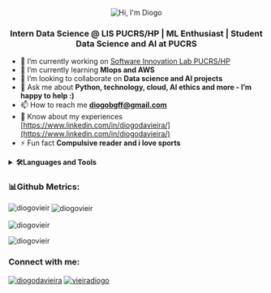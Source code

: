 <p align="center">
  <img src="https://media.giphy.com/media/v1.Y2lkPTc5MGI3NjExODkyOGE0NmEyYWVmOWRkZWVkNTFiZTViNDQxMDhkNDAyMjMzNDkzMSZjdD1n/uNialFFdYr7pl3FP9U/giphy-downsized-large.gif" width=900px alt="Hi, I'm Diogo">
</p>

<h3 align="center">Intern Data Science @ LIS PUCRS/HP | ML Enthusiast | Student Data Science and AI at PUCRS</h3>




- 🔭 I’m currently working on [Software Innovation Lab PUCRS/HP](https://www.pucrs.br/blog/laboratorio-de-ti/)
- 🌱 I’m currently learning **Mlops and AWS**
- 👯 I’m looking to collaborate on **Data science and AI projects**
- 💬 Ask me about **Python, technology, cloud, AI ethics and more - I’m happy to help :)**
- 📫 How to reach me **diogobgff@gmail.com**
- 📄 Know about my experiences [https://www.linkedin.com/in/diogodavieira/](https://www.linkedin.com/in/diogodavieira/)
- ⚡ Fun fact **Compulsive reader and i love sports**

<details>
 <summary><b>🛠️Languages and Tools</b></summary>
<a href="https://www.python.org" target="_blank" rel="noreferrer"> <img src="https://raw.githubusercontent.com/devicons/devicon/master/icons/python/python-original.svg" alt="python" width="40" height="40"/> </a>
<a href="https://www.java.com" target="_blank" rel="noreferrer"> <img src="https://raw.githubusercontent.com/devicons/devicon/master/icons/java/java-original.svg" alt="java" width="40" height="40"/> </a> 
<a href="https://developer.mozilla.org/en-US/docs/Web/JavaScript" target="_blank" rel="noreferrer"> <img src="https://raw.githubusercontent.com/devicons/devicon/master/icons/javascript/javascript-original.svg" alt="javascript" width="40" height="40"/> </a>
<a href="https://www.typescriptlang.org/" target="_blank" rel="noreferrer"> <img src="https://raw.githubusercontent.com/devicons/devicon/master/icons/typescript/typescript-original.svg" alt="typescript" width="40" height="40"/> </a>
<a href="https://www.w3schools.com/css/" target="_blank" rel="noreferrer"> <img src="https://raw.githubusercontent.com/devicons/devicon/master/icons/css3/css3-original-wordmark.svg" alt="css3" width="40" height="40"/> </a>
 <a href="https://www.w3.org/html/" target="_blank" rel="noreferrer"> <img src="https://raw.githubusercontent.com/devicons/devicon/master/icons/html5/html5-original-wordmark.svg" alt="html5" width="40" height="40"/> </a>
 <a href="https://getbootstrap.com" target="_blank" rel="noreferrer"> <img src="https://raw.githubusercontent.com/devicons/devicon/master/icons/bootstrap/bootstrap-plain-wordmark.svg" alt="bootstrap" width="40" height="40"/> </a> <a href="https://reactjs.org/" target="_blank" rel="noreferrer"> <img src="https://raw.githubusercontent.com/devicons/devicon/master/icons/react/react-original-wordmark.svg" alt="react"width="40" height="40"/> </a>
 <a href="https://pandas.pydata.org/" target="_blank" rel="noreferrer"> <img src="https://raw.githubusercontent.com/devicons/devicon/2ae2a900d2f041da66e950e4d48052658d850630/icons/pandas/pandas-original.svg" alt="pandas" width="40" height="40"/> </a><a href="https://scikit-learn.org/" target="_blank" rel="noreferrer"> <img src="https://upload.wikimedia.org/wikipedia/commons/0/05/Scikit_learn_logo_small.svg" alt="scikit_learn" width="40" height="40"/> </a> <a href="https://seaborn.pydata.org/" target="_blank" rel="noreferrer"> <img src="https://seaborn.pydata.org/_images/logo-mark-lightbg.svg" alt="seaborn" width="40" height="40"/> </a><a href="https://opencv.org/" target="_blank" rel="noreferrer"> <img src="https://www.vectorlogo.zone/logos/opencv/opencv-icon.svg" alt="opencv" width="40" height="40"/> </a><a href="https://www.tensorflow.org" target="_blank" rel="noreferrer"> <img src="https://www.vectorlogo.zone/logos/tensorflow/tensorflow-icon.svg" alt="tensorflow" width="40" height="40"/> </a>
<p align="left"> 
  <a href="https://www.figma.com/" target="_blank" rel="noreferrer"> <img src="https://www.vectorlogo.zone/logos/figma/figma-icon.svg" alt="figma" width="40" height="40"/> </a> <a href="https://www.adobe.com/in/products/illustrator.html" target="_blank" rel="noreferrer"> <img src="https://www.vectorlogo.zone/logos/adobe_illustrator/adobe_illustrator-icon.svg" alt="illustrator" width="40" height="40"/> </a><a href="https://www.adobe.com/products/xd.html" target="_blank" rel="noreferrer"> <img src="https://cdn.worldvectorlogo.com/logos/adobe-xd.svg" alt="xd" width="40" height="40"/> </a><a href="https://www.photoshop.com/en" target="_blank" rel="noreferrer"> <img src="https://raw.githubusercontent.com/devicons/devicon/master/icons/photoshop/photoshop-line.svg" alt="photoshop" width="40" height="40"/> </a>
  <a href="https://aws.amazon.com" target="_blank" rel="noreferrer"> <img src="https://raw.githubusercontent.com/devicons/devicon/master/icons/amazonwebservices/amazonwebservices-original-wordmark.svg" alt="aws" width="40" height="40"/> </a> <a href="https://git-scm.com/" target="_blank" rel="noreferrer"> <img src="https://www.vectorlogo.zone/logos/git-scm/git-scm-icon.svg" alt="git" width="40" height="40"/> </a>  <a href="https://www.linux.org/" target="_blank" rel="noreferrer"> <img src="https://raw.githubusercontent.com/devicons/devicon/master/icons/linux/linux-original.svg" alt="linux" width="40" height="40"/> </a> <a href="https://www.mysql.com/" target="_blank" rel="noreferrer"> <img src="https://raw.githubusercontent.com/devicons/devicon/master/icons/mysql/mysql-original-wordmark.svg" alt="mysql" width="40" height="40"/> </a> <a href="https://postman.com" target="_blank" rel="noreferrer"> <img src="https://www.vectorlogo.zone/logos/getpostman/getpostman-icon.svg" alt="postman" width="40" height="40"/> </a> </p>
</details> 

<h3 align="left"> 📊Github Metrics: </h3>
<p><img align="left" src="https://github-readme-stats.vercel.app/api/top-langs?username=diogovieir&show_icons=true&locale=en&layout=compact" alt="diogovieir" /></p>

<p>&nbsp;<img align="center" src="https://github-readme-stats.vercel.app/api?username=diogovieir&show_icons=true&locale=en" alt="diogovieir" /></p>

<p><img align="center" src="https://github-readme-streak-stats.herokuapp.com/?user=diogovieir&" alt="diogovieir" /></p>

<p align="left"> <img src="https://komarev.com/ghpvc/?username=diogovieir&label=Profile%20views&color=0e75b6&style=flat" alt="diogovieir" /> </p>
<h3 align="left">Connect with me:</h3>
<p align="left">
<a href="https://linkedin.com/in/diogodavieira" target="blank"><img align="center" src="https://raw.githubusercontent.com/rahuldkjain/github-profile-readme-generator/master/src/images/icons/Social/linked-in-alt.svg" alt="diogodavieira" height="30" width="40" /></a>
<a href="https://kaggle.com/vieiradiogo" target="blank"><img align="center" src="https://raw.githubusercontent.com/rahuldkjain/github-profile-readme-generator/master/src/images/icons/Social/kaggle.svg" alt="vieiradiogo" height="30" width="40" /></a>
</p>
